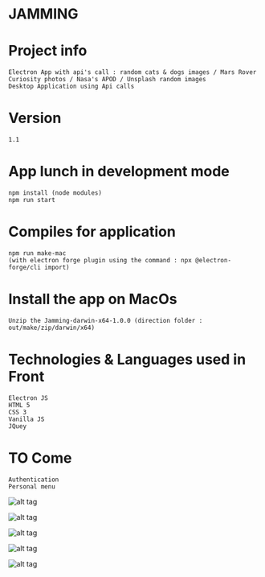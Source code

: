 # JAMMING

# Project info
```
Electron App with api's call : random cats & dogs images / Mars Rover Curiosity photos / Nasa's APOD / Unsplash random images
Desktop Application using Api calls 
```

# Version
```
1.1 
```

# App lunch in development mode
```
npm install (node modules)
npm run start
```

# Compiles for application
```
npm run make-mac
(with electron forge plugin using the command : npx @electron-forge/cli import)
```

# Install the app on MacOs
```
Unzip the Jamming-darwin-x64-1.0.0 (direction folder : out/make/zip/darwin/x64)
```

# Technologies & Languages used in Front
```
Electron JS
HTML 5
CSS 3
Vanilla JS
JQuey
```

# TO Come
```
Authentication
Personal menu
```

![alt tag](https://user-images.githubusercontent.com/73991398/105462542-09d58900-5c8f-11eb-9163-60286c635fb9.png)

![alt tag](https://user-images.githubusercontent.com/73991398/105462543-0a6e1f80-5c8f-11eb-99d0-50fd917093f9.png)

![alt tag](https://user-images.githubusercontent.com/73991398/105462541-09d58900-5c8f-11eb-96ac-3d1dc7aec6d0.png)

![alt tag](https://user-images.githubusercontent.com/73991398/105462529-05a96b80-5c8f-11eb-9b6a-16012f6c4009.png)

![alt tag](https://user-images.githubusercontent.com/73991398/105462538-08a45c00-5c8f-11eb-8c6b-4baee80413a6.png)
